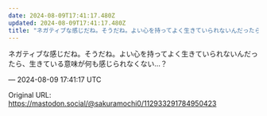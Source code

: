 ```yaml
---
date: 2024-08-09T17:41:17.480Z
updated: 2024-08-09T17:41:17.480Z
title: "ネガティブな感じだね。そうだね。よい心を持ってよく生きていられないんだったら、生[...]"
---
```


<p>ネガティブな感じだね。そうだね。よい心を持ってよく生きていられないんだったら、生きている意味が何も感じられなくない…？</p>

&mdash; 2024-08-09 17:41:17 UTC

Original URL: https://mastodon.social/@sakuramochi0/112933291784950423
